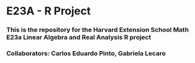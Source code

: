 # E23A - R Project
### This is the repository for the Harvard Extension School Math E23a Linear Algebra and Real Analysis R project
### Collaborators: Carlos Eduardo Pinto, Gabriela Lecaro
